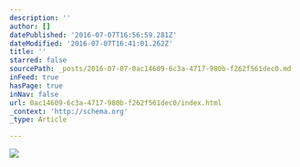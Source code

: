 ```yaml
---
description: ''
author: []
datePublished: '2016-07-07T16:56:59.281Z'
dateModified: '2016-07-07T16:41:01.262Z'
title: ''
starred: false
sourcePath: _posts/2016-07-07-0ac14609-6c3a-4717-980b-f262f561dec0.md
inFeed: true
hasPage: true
inNav: false
url: 0ac14609-6c3a-4717-980b-f262f561dec0/index.html
_context: 'http://schema.org'
_type: Article

---
```

![](https://the-grid-user-content.s3-us-west-2.amazonaws.com/78995176-942b-4e72-bed8-b1d35f95cd29.jpg)